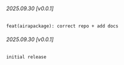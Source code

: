 ###### 2025.09.30 [v0.0.1]

```
feat(airapackage): correct repo + add docs
```

###### 2025.09.30 [v0.0.1]

```
initial release
```

